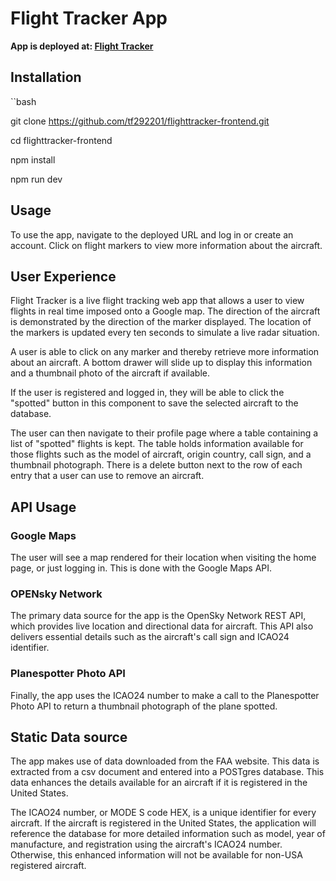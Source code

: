 # Flight Tracker App

**App is deployed at: [Flight Tracker](https://flighttracker-frontend.onrender.com/)**


## Installation 


``bash  

git clone https://github.com/tf292201/flighttracker-frontend.git  

cd flighttracker-frontend  

npm install  

npm run dev

## Usage

To use the app, navigate to the deployed URL and log in or create an account. Click on flight markers to view more information about the aircraft.



## User Experience

Flight Tracker is a live flight tracking web app that allows a user to view flights in real time imposed onto a Google map. The direction of the aircraft is demonstrated by the direction of the marker displayed. The location of the markers is updated every ten seconds to simulate a live radar situation.

A user is able to click on any marker and thereby retrieve more information about an aircraft. A bottom drawer will slide up to display this information and a thumbnail photo of the aircraft if available.

If the user is registered and logged in, they will be able to click the "spotted" button in this component to save the selected aircraft to the database.

The user can then navigate to their profile page where a table containing a list of "spotted" flights is kept. The table holds information available for those flights such as the model of aircraft, origin country, call sign, and a thumbnail photograph. There is a delete button next to the row of each entry that a user can use to remove an aircraft.

## API Usage

 ### Google Maps
The user will see a map rendered for their location when visiting the home page, or just logging in. This is done with the Google Maps API.
 ### OPENsky Network
The primary data source for the app is the OpenSky Network REST API, which provides live location and directional data for aircraft. This API also delivers essential details such as the aircraft's call sign and ICAO24 identifier.
 
 ### Planespotter Photo API
Finally, the app uses the ICAO24 number to make a call to the Planespotter Photo API to return a thumbnail photograph of the plane spotted.


## Static Data source
The app makes use of data downloaded from the FAA website. This data is extracted from a csv document and entered into a POSTgres database. This data enhances the details available for an aircraft if it is registered in the United States.

The ICAO24 number, or MODE S code HEX, is a unique identifier for every aircraft. If the aircraft is registered in the United States, the application will reference the database for more detailed information such as model, year of manufacture, and registration using the aircraft's ICAO24 number. Otherwise, this enhanced information will not be available for non-USA registered aircraft.

